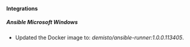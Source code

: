 
#### Integrations

##### Ansible Microsoft Windows

- Updated the Docker image to: *demisto/ansible-runner:1.0.0.113405*.
